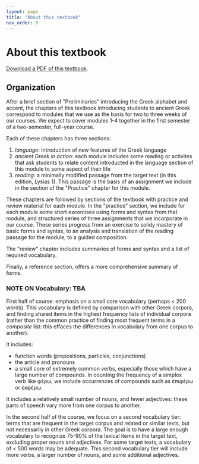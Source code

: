 ```yaml
---
layout: page
title: "About this textbook"
nav_order: 0
---
```


# About this textbook

[Download a PDF of this textbook](https://github.com/hellenike/textbook/raw/main/pdf/hellenike.pdf).


## Organization

After a brief section of "Preliminaries" introducing the Greek alphabet and accent, the chapters of this textbook introducing students to ancient Greek correspond to modules that we use as the basis for two to three weeks of our courses.  We expect to cover modules 1-4 together in the first semester of a two-semester, full-year course.  

Each of these chapters has three sections:

1.  *language*: introduction of new features of the Greek language
2. *ancient Greek in action*: each module includes some reading or activites that ask students to relate content introducted in the language section of this module to some aspect of their life
3. *reading*: a minimally modified passage from the target text (in this edition, Lysias 1).  This passage is the basis of an assignment we include in the section of the "Practice" chapter for this module.

These chapters are followed by sections of the textbook with practice and review material for each module. In the "practice" section, we include for each module some short excercises using forms and syntax from that module, and structured series of three assignments that we incorporate in our course.  These series progress from an exercise to solidy mastery of basic forms and syntax, to an analysis and translation of the reading passage for the module, to a guided composition.

The "review" chapter includes summaries of forms and syntax and a list of required vocabulary.

Finally, a reference section, offers a more comprehensive summary of forms.


### NOTE ON Vocabulary: TBA



First half of course: emphasis on a small core vocabulary (perhaps < 200 words).  This vocabulary is defined by comparison with other Greek corpora, and finding shared items in the highest frequency lists of individual corpora (rather than the common practice of finding most frequent terms in a *composite* list:  this effaces the differences in vocabulary from one corpus to another).

It includes:

- function words (prepositions, particles, conjunctions)
- the article and pronouns
- a small core of extremely common verbs, especially those which have a large number of compounds.  In counting the frequency of a simplex verb like φέρω, we include occurrences of compounds such as ἐπιφέρω or ἐκφέρω.

It includes a relatively small number of nouns, and fewer adjectives:  these parts of speech vary more from one corpus to another.


In the second half of the course, we focus on a second vocabulary tier:  terms that are frequent in the target corpus and related or similar texts, but not necessarily in other Greek corpora.  The goal is to have a large enough vocabulary to recognize 75-90% of the lexical items in the target text, excluding proper nouns and adjectives.  For some target texts, a vocabulary of < 500 words may be adequate.  This second vocabulary tier will include more verbs, a larger number of nouns, and some additional adjectives.





